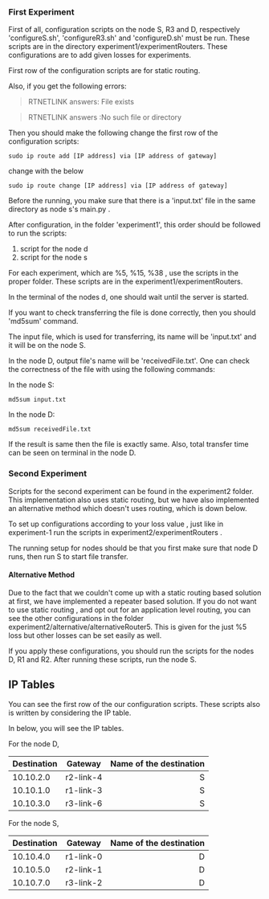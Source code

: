 [comment]: <> (Ege Özbek - 2237709)
[comment]: <> (Osman Emre Bilici - 2171353)

### First Experiment
First of all, configuration scripts on the node S, R3 and D, respectively 'configureS.sh', 'configureR3.sh' and 'configureD.sh' must be run. These scripts are in the directory experiment1/experimentRouters. These configurations are to add given losses for experiments. 

First row of the configuration scripts are for static routing.

Also, if you get the following errors:

> RTNETLINK answers: File exists

> RTNETLINK answers :No such file or directory

Then you should make the following change the first row of the configuration scripts:

```
sudo ip route add [IP address] via [IP address of gateway]
```

change with the below

```
sudo ip route change [IP address] via [IP address of gateway]
```
Before the running, you make sure that there is a 'input.txt' file in the same directory as node s's main.py .

After configuration, in the folder 'experiment1', this order should be followed to run the scripts: 
1. script for the node d
2. script for the node s

For each experiment, which are %5, %15, %38 , use the scripts in the proper folder. These scripts are in the experiment1/experimentRouters. 

In the terminal of the nodes d, one should wait until the server is started.

If you want to check transferring the file is done correctly, then you should 'md5sum' command. 

The input file, which is used for transferring, its name will be 'input.txt' and it will be on the node S. 

In the node D, output file's name will be 'receivedFile.txt'. One can check the correctness of the file with using the following commands:

In the node S:
```
md5sum input.txt
```

In the node D:

```
md5sum receivedFile.txt
```

If the result is same then the file is exactly same. Also, total transfer time can be seen on terminal in the node D.

### Second Experiment

Scripts for the second experiment can be found in the experiment2 folder. This implementation also uses static routing, but we have also implemented an alternative method which doesn't uses routing, which is  down below.

To set up configurations according to your loss value , just like in experiment-1 run the scripts in experiment2/experimentRouters . 

The running setup for nodes should be that you first make sure that node D runs, then run S to start file transfer.


#### Alternative Method
Due to the fact that we couldn't come up with a static routing based solution at first, we have implemented a repeater based solution. If you do not want to use static routing , and opt out for an application level routing, you can see the other configurations in the folder experiment2/alternative/alternativeRouter5. This is given for the just %5 loss but other losses can be set easily as well.
 
If you apply these configurations, you should run the scripts for the nodes D, R1 and R2. After running these scripts, run the node S.

## IP Tables

You can see the first row of the our configuration scripts. These scripts also is written by considering the IP table. 

In below, you will see the IP tables.

For the node D,

| Destination   | Gateway       | Name of the destination  |
| ------------- |:-------------:| -----:|
| 10.10.2.0     | r2-link-4      | S   |
| 10.10.1.0     | r1-link-3      | S   |
| 10.10.3.0     | r3-link-6      | S   |


For the node S,

| Destination   | Gateway       | Name of the destination  |
| ------------- |:-------------:| -----:|
| 10.10.4.0     | r1-link-0      | D   |
| 10.10.5.0     | r2-link-1      | D   |
| 10.10.7.0     | r3-link-2      | D   |

